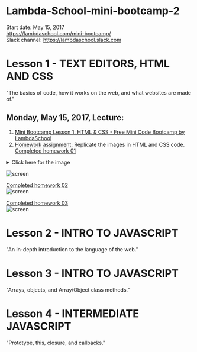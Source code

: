 # Lambda-School-mini-bootcamp-2
Start date: May 15, 2017  
https://lambdaschool.com/mini-bootcamp/  
Slack channel: https://lambdaschool.slack.com  

# Lesson 1 - TEXT EDITORS, HTML AND CSS
"The basics of code, how it works on the web, and what websites are made of."  
## Monday, May 15, 2017, Lecture:  
1. [Mini Bootcamp Lesson 1: HTML & CSS - Free Mini Code Bootcamp by LambdaSchool](https://youtu.be/nLs9I8MRbO0)  
2. [Homework assignment](https://github.com/SunJieMing/LS-Web-Intro-I): Replicate the images in HTML and CSS code.  
[Completed homework 01](https://github.com/mixelpixel/Lambda-School-mini-bootcamp-2/tree/master/Lesson1/1homework)  
<details><summary>Click here for the image</summary>![screen](https://github.com/mixelpixel/Lambda-School-mini-bootcamp-2/blob/master/Lesson1/1homework/first-layout.png) </details>

![screen](https://github.com/mixelpixel/Lambda-School-mini-bootcamp-2/blob/master/Lesson1/1homework/first-layout.png)  

[Completed homework 02](https://github.com/mixelpixel/Lambda-School-mini-bootcamp-2/tree/master/Lesson1/2homework)  
![screen](https://github.com/mixelpixel/Lambda-School-mini-bootcamp-2/blob/master/Lesson1/2homework/second-layout.png)  

[Completed homework 03](https://github.com/mixelpixel/Lambda-School-mini-bootcamp-2/tree/master/Lesson1/3homework)  
![screen](https://github.com/mixelpixel/Lambda-School-mini-bootcamp-2/blob/master/Lesson1/3homework/third-layout.png)  

# Lesson 2 - INTRO TO JAVASCRIPT
"An in-depth introduction to the language of the web."  

# Lesson 3 - INTRO TO JAVASCRIPT
"Arrays, objects, and Array/Object class methods."  

# Lesson 4 - INTERMEDIATE JAVASCRIPT
"Prototype, this, closure, and callbacks."  
